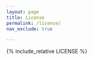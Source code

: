 ```yaml
---
layout: page
title: License
permalink: /license/
nav_exclude: true

---
```


{% include_relative LICENSE %}
